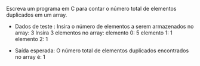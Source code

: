 Escreva um programa em C para contar o número total de elementos duplicados em um array.

- Dados de teste :
Insira o número de elementos a serem armazenados no array: 3
Insira 3 elementos no array:
    elemento 0: 5
    elemento 1: 1
    elemento 2: 1

- Saída esperada:
O número total de elementos duplicados encontrados no array é: 1